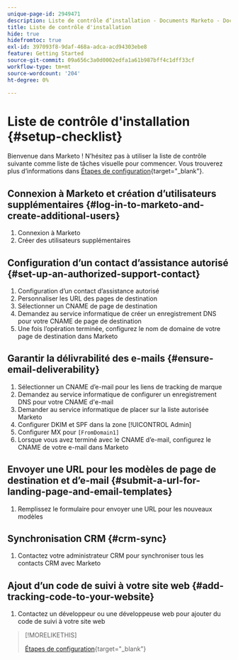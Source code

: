 ```yaml
---
unique-page-id: 2949471
description: Liste de contrôle d’installation - Documents Marketo - Documentation du produit
title: Liste de contrôle d'installation
hide: true
hidefromtoc: true
exl-id: 397093f8-9daf-468a-adca-acd94303ebe8
feature: Getting Started
source-git-commit: 09a656c3a0d0002edfa1a61b987bff4c1dff33cf
workflow-type: tm+mt
source-wordcount: '204'
ht-degree: 0%

---
```


# Liste de contrôle d&#39;installation {#setup-checklist}

Bienvenue dans Marketo ! N’hésitez pas à utiliser la liste de contrôle suivante comme liste de tâches visuelle pour commencer. Vous trouverez plus d’informations dans [Étapes de configuration](/help/marketo/getting-started/initial-setup/setup-steps.md){target="_blank"}.

## Connexion à Marketo et création d’utilisateurs supplémentaires {#log-in-to-marketo-and-create-additional-users}

1. Connexion à Marketo
1. Créer des utilisateurs supplémentaires

## Configuration d’un contact d’assistance autorisé {#set-up-an-authorized-support-contact}

1. Configuration d’un contact d’assistance autorisé
1. Personnaliser les URL des pages de destination
1. Sélectionner un CNAME de page de destination
1. Demandez au service informatique de créer un enregistrement DNS pour votre CNAME de page de destination
1. Une fois l’opération terminée, configurez le nom de domaine de votre page de destination dans Marketo

## Garantir la délivrabilité des e-mails {#ensure-email-deliverability}

1. Sélectionner un CNAME d’e-mail pour les liens de tracking de marque
1. Demandez au service informatique de configurer un enregistrement DNS pour votre CNAME d&#39;e-mail
1. Demander au service informatique de placer sur la liste autorisée Marketo
1. Configurer DKIM et SPF dans la zone [!UICONTROL Admin]
1. Configurer MX pour `[FromDomain1]`
1. Lorsque vous avez terminé avec le CNAME d’e-mail, configurez le CNAME de votre e-mail dans Marketo

## Envoyer une URL pour les modèles de page de destination et d’e-mail {#submit-a-url-for-landing-page-and-email-templates}

1. Remplissez le formulaire pour envoyer une URL pour les nouveaux modèles

## Synchronisation CRM {#crm-sync}

1. Contactez votre administrateur CRM pour synchroniser tous les contacts CRM avec Marketo

## Ajout d’un code de suivi à votre site web {#add-tracking-code-to-your-website}

1. Contactez un développeur ou une développeuse web pour ajouter du code de suivi à votre site web

>[!MORELIKETHIS]
>
>[Étapes de configuration](/help/marketo/getting-started/initial-setup/setup-steps.md){target="_blank"}
